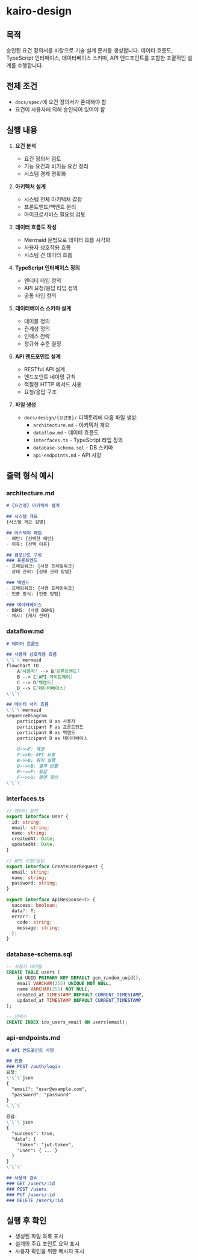 # kairo-design

## 목적
승인된 요건 정의서를 바탕으로 기술 설계 문서를 생성합니다. 데이터 흐름도, TypeScript 인터페이스, 데이터베이스 스키마, API 엔드포인트를 포함한 포괄적인 설계를 수행합니다.

## 전제 조건
- `docs/spec/`에 요건 정의서가 존재해야 함
- 요건이 사용자에 의해 승인되어 있어야 함

## 실행 내용

1. **요건 분석**
   - 요건 정의서 검토
   - 기능 요건과 비기능 요건 정리
   - 시스템 경계 명확화

2. **아키텍처 설계**
   - 시스템 전체 아키텍처 결정
   - 프론트엔드/백엔드 분리
   - 마이크로서비스 필요성 검토

3. **데이터 흐름도 작성**
   - Mermaid 문법으로 데이터 흐름 시각화
   - 사용자 상호작용 흐름
   - 시스템 간 데이터 흐름

4. **TypeScript 인터페이스 정의**
   - 엔티티 타입 정의
   - API 요청/응답 타입 정의
   - 공통 타입 정의

5. **데이터베이스 스키마 설계**
   - 테이블 정의
   - 관계성 정의
   - 인덱스 전략
   - 정규화 수준 결정

6. **API 엔드포인트 설계**
   - RESTful API 설계
   - 엔드포인트 네이밍 규칙
   - 적절한 HTTP 메서드 사용
   - 요청/응답 구조

7. **파일 생성**
   - `docs/design/{요건명}/` 디렉토리에 다음 파일 생성:
     - `architecture.md` - 아키텍처 개요
     - `dataflow.md` - 데이터 흐름도
     - `interfaces.ts` - TypeScript 타입 정의
     - `database-schema.sql` - DB 스키마
     - `api-endpoints.md` - API 사양

## 출력 형식 예시

### architecture.md
```markdown
# {요건명} 아키텍처 설계

## 시스템 개요
{시스템 개요 설명}

## 아키텍처 패턴
- 패턴: {선택한 패턴}
- 이유: {선택 이유}

## 컴포넌트 구성
### 프론트엔드
- 프레임워크: {사용 프레임워크}
- 상태 관리: {상태 관리 방법}

### 백엔드
- 프레임워크: {사용 프레임워크}
- 인증 방식: {인증 방법}

### 데이터베이스
- DBMS: {사용 DBMS}
- 캐시: {캐시 전략}
```

### dataflow.md
```markdown
# 데이터 흐름도

## 사용자 상호작용 흐름
\`\`\`mermaid
flowchart TD
    A[사용자] --> B[프론트엔드]
    B --> C[API 게이트웨이]
    C --> D[백엔드]
    D --> E[데이터베이스]
\`\`\`

## 데이터 처리 흐름
\`\`\`mermaid
sequenceDiagram
    participant U as 사용자
    participant F as 프론트엔드
    participant B as 백엔드
    participant D as 데이터베이스
    
    U->>F: 액션
    F->>B: API 요청
    B->>D: 쿼리 실행
    D-->>B: 결과 반환
    B-->>F: 응답
    F-->>U: 화면 갱신
\`\`\`
```

### interfaces.ts
```typescript
// 엔티티 정의
export interface User {
  id: string;
  email: string;
  name: string;
  createdAt: Date;
  updatedAt: Date;
}

// API 요청/응답
export interface CreateUserRequest {
  email: string;
  name: string;
  password: string;
}

export interface ApiResponse<T> {
  success: boolean;
  data?: T;
  error?: {
    code: string;
    message: string;
  };
}
```

### database-schema.sql
```sql
-- 사용자 테이블
CREATE TABLE users (
    id UUID PRIMARY KEY DEFAULT gen_random_uuid(),
    email VARCHAR(255) UNIQUE NOT NULL,
    name VARCHAR(255) NOT NULL,
    created_at TIMESTAMP DEFAULT CURRENT_TIMESTAMP,
    updated_at TIMESTAMP DEFAULT CURRENT_TIMESTAMP
);

-- 인덱스
CREATE INDEX idx_users_email ON users(email);
```

### api-endpoints.md
```markdown
# API 엔드포인트 사양

## 인증
### POST /auth/login
요청:
\`\`\`json
{
  "email": "user@example.com",
  "password": "password"
}
\`\`\`

응답:
\`\`\`json
{
  "success": true,
  "data": {
    "token": "jwt-token",
    "user": { ... }
  }
}
\`\`\`

## 사용자 관리
### GET /users/:id
### POST /users
### PUT /users/:id
### DELETE /users/:id
```

## 실행 후 확인
- 생성된 파일 목록 표시
- 설계의 주요 포인트 요약 표시
- 사용자 확인을 위한 메시지 표시
